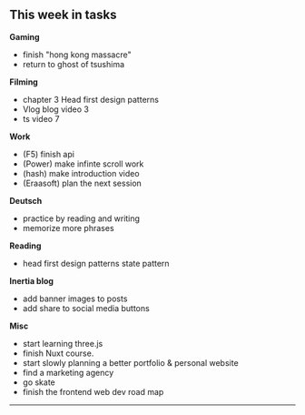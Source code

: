 ## This week in tasks

**Gaming**
- finish "hong kong massacre"
- return to ghost of tsushima

**Filming**
- chapter 3 Head first design patterns
- Vlog blog video 3
- ts video 7

**Work**
- (F5) finish api
- (Power) make infinte scroll work
- (hash) make introduction video
- (Eraasoft) plan the next session

 **Deutsch**
- practice by reading and writing
- memorize more phrases

 **Reading**
- head first design patterns state pattern

 **Inertia blog**
- add banner images to posts
- add share to social media buttons

 **Misc**
 - start learning three.js
 - finish Nuxt course.
 - start slowly planning a better portfolio & personal website
 - find a marketing agency
 - go skate
 - finish the frontend web dev road map

---
